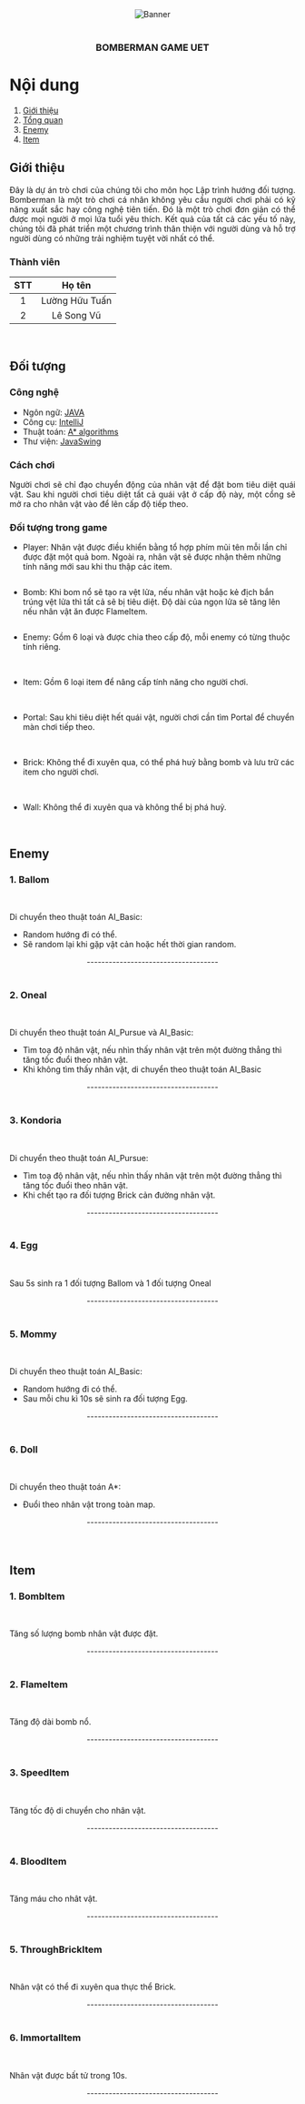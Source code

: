 <div id="top" align="center">
<img src="data/sample/Logo.png" alt="Banner">

</div>
<!-- PROJECT LOGO -->
<br />
<div align="center">
  <h3 align="center">BOMBERMAN GAME UET</h3>
</div>

<!-- TABLE OF CONTENTS -->
# Nội dung
1. [Giới thiệu](#Introduction)
2. [Tổng quan](#Object)
3. [Enemy](#Enemy)
4. [Item](#Item)

<!-- ABOUT THE PROJECT -->

## Giới thiệu <a name="Introduction"></a>

<div style="text-align:justify">
Đây là dự án trò chơi của chúng tôi cho môn học Lập trình hướng đối tượng. Bomberman là một trò chơi cá nhân không yêu cầu người chơi phải có kỹ năng xuất sắc hay công nghệ tiên tiến. Đó là một trò chơi đơn giản có thể được mọi người ở mọi lứa tuổi yêu thích. Kết quả của tất cả các yếu tố này, chúng tôi đã phát triển một chương trình thân thiện với người dùng và hỗ trợ người dùng có những trải nghiệm tuyệt vời nhất có thể.
</div>

### Thành viên

| STT   |         Họ tên         
| :---: | :-------------------: | 
|   1   |     Lường Hữu Tuấn  
|   2   | Lê Song Vũ               


<!-- Game -->
<br />

## Đối tượng <a name="Object"></a>
### Công nghệ 

- Ngôn ngữ: [JAVA](https://www.java.com/en/)
- Công cụ: [IntelliJ](https://www.jetbrains.com/idea/)
- Thuật toán: [A\* algorithms](https://www.geeksforgeeks.org/a-search-algorithm/)
- Thư viện: [JavaSwing](https://www.javatpoint.com/java-swing)


### Cách chơi 
<div style="text-align:justify">
Người chơi sẽ chỉ đạo chuyển động của nhân vật để đặt bom tiêu diệt quái vật. Sau khi người chơi tiêu diệt tất cả quái vật ở cấp độ này, một cổng sẽ mở ra cho nhân vật vào để lên cấp độ tiếp theo.
</div>

### Đối tượng trong game

- Player: Nhân vật được điều khiển bằng tổ hợp phím mũi tên mỗi lần chỉ được đặt một quả bom. Ngoài ra, nhân vật sẽ được nhận thêm những tính năng mới sau khi thu thập các item.
<div align="center">
<img src="data/sample/Player.png" alt="">
</div>

- Bomb: Khi bom nổ sẽ tạo ra vệt lửa, nếu nhân vật hoặc kẻ địch bắn trúng vệt lửa thì tất cả sẽ bị tiêu diệt. Độ dài của ngọn lửa sẽ tăng lên nếu nhân vật ăn được FlameItem.
<div align="center">
<img src="data/sample/bomb .png" alt="">
</div>

- Enemy: Gồm 6 loại và được chia theo cấp độ, mỗi enemy có từng thuộc tính riêng.

<br />

- Item: Gồm 6 loại item để nâng cấp tính năng cho người chơi.

<br />

- Portal: Sau khi tiêu diệt hết quái vật, người chơi cần tìm Portal để chuyển màn chơi tiếp theo.
<div align="center">
  <img src="data/sample/portal.png" alt="">
</div>

<br />

- Brick: Không thể đi xuyên qua, có thể phá huỷ bằng bomb và lưu trữ các item cho người chơi.
<div align="center">
<img src="data/sample/brick.png" alt="">
</div>

<br />

- Wall: Không thể đi xuyên qua và không thể bị phá huỷ.
<div align="center">
  <img src="data/sample/wall.png" alt="">
</div>

<br />


## Enemy<a name="Enemy"></a>
<!-- ![](Enemy/Control.jpeg) -->

<div>
	<h3>1. Ballom</h3>
    <div align="center">
        <img src="data/sample/Ballom.png" alt="">
    </div>
    <br />
  <p>Di chuyển theo thuật toán AI_Basic:</p>
  <ul>
    <li>Random hướng đi có thể.</li>
    <li>Sẽ random lại khi gặp vật cản hoặc hết thời gian random.</li>
  </ul>
  	<div align="center">------------------------------------</div>
    <br />
    	<h3>2. Oneal</h3>
    <div align="center">
        <img src="data/sample/Oneal.png" alt="">
    </div>
    <br />
    <p>Di chuyển theo thuật toán AI_Pursue và AI_Basic:</p>
    <ul>
      <li>Tìm toạ độ nhân vật, nếu nhìn thấy nhân vật trên một đường thẳng thì tăng tốc đuổi theo nhân vật.</li>
      <li>Khi không tìm thấy nhân vật, di chuyển theo thuật toán AI_Basic</li>
    </ul>
    	<div align="center">------------------------------------</div>
    <br />
    	<h3>3. Kondoria</h3>
    <div align="center">
        <img src="data/sample/Kondoria.png" alt="">
    </div>
    <br />
    <p>Di chuyển theo thuật toán AI_Pursue:</p>
    <ul>
      <li>Tìm toạ độ nhân vật, nếu nhìn thấy nhân vật trên một đường thẳng thì tăng tốc đuổi theo nhân vật.</li>
      <li>Khi chết tạo ra đối tượng Brick cản đường nhân vật.</li>
    </ul>
    	<div align="center">------------------------------------</div>
    <br />
    	<h3>4. Egg</h3>
    <div align="center">
        <img src="data/sample/Egg.png" alt="">
    </div>
    <br />
    <p>Sau 5s sinh ra 1 đối tượng Ballom và 1 đối tượng Oneal</p>
    	<div align="center">------------------------------------</div>
      <br />
    	<h3>5. Mommy</h3>
    <div align="center">
        <img src="data/sample/Mommy.png" alt="">
    </div>
    <br />
    <p>Di chuyển theo thuật toán AI_Basic:</p>
    <ul>
      <li>Random hướng đi có thể.</li>
      <li>Sau mỗi chu kì 10s sẽ sinh ra đối tượng Egg.</li>
    </ul>
    	<div align="center">------------------------------------</div>
    <br />
    	<h3>6. Doll</h3>
    <div align="center">
        <img src="data/sample/Doll.png" alt="">
    </div>
    <br />
    <p>Di chuyển theo thuật toán A*:</p>
    <ul>
      <li>Đuổi theo nhân vật trong toàn map.</li>
    </ul>    
    	<div align="center">------------------------------------</div>
    <br />
</div>

<br />

<!-- Items -->
## Item<a name="Item"> 
<div>
    	<h3>1. BombItem</h3>
    <div align="center">
        <img src="data/sample/bombItem.png" alt="">
    </div>
    <br />
    <p>Tăng số lượng bomb nhân vật được đặt.</p>
    	<div align="center">------------------------------------</div>
</div>
<br />
    	<h3>2. FlameItem</h3>
    <div align="center">
        <img src="data/sample/flame.png" alt="">
    </div>
    <br />
    <p>Tăng độ dài bomb nổ.</p>
    	<div align="center">------------------------------------</div>
</div>
<br />
    	<h3>3. SpeedItem</h3>
    <div align="center">
        <img src="data/sample/speed.png" alt="">
    </div>
    <br />
    <p>Tăng tốc độ di chuyển cho nhân vật.</p>
    	<div align="center">------------------------------------</div>
</div>
<br />
    	<h3>4. BloodItem</h3>
    <div align="center">
        <img src="data/sample/heart.png" alt="">
    </div>
    <br />
    <p>Tăng máu cho nhât vật.</p>
    	<div align="center">------------------------------------</div>
</div>
<br />
    	<h3>5. ThroughBrickItem</h3>
    <div align="center">
        <img src="data/sample/throughBrick.png" alt="">
    </div>
    <br />
    <p>Nhân vật có thể đi xuyên qua thực thể Brick.</p>
    	<div align="center">------------------------------------</div>
</div>
<br />
    	<h3>6. ImmortalItem</h3>
    <div align="center">
        <img src="data/sample/immortal.png" alt="">
    </div>
    <br />
    <p>Nhân vật được bất tử trong 10s.</p>
    	<div align="center">------------------------------------</div>
</div>
<br />
